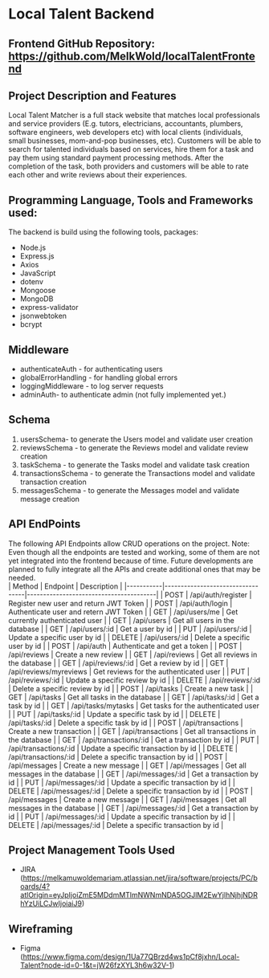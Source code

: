 # Local Talent Backend

## Frontend GitHub Repository: https://github.com/MelkWold/localTalentFrontend

## Project Description and Features
Local Talent Matcher is a full stack website that matches local professionals and service providers (E.g. tutors, electricians, accountants, plumbers, software engineers, web developers etc) with local clients (individuals, small businesses, mom-and-pop businesses, etc). Customers will be able to search for talented individuals based on services, hire them for a task and pay them using standard payment processing methods. After the completion of the task, both providers and customers will be able to rate each other and write reviews about their experiences. 

## Programming Language, Tools and Frameworks used:
The backend is build using the following tools, packages:
- Node.js
- Express.js
- Axios
- JavaScript
- dotenv
- Mongoose
- MongoDB
- express-validator
- jsonwebtoken
- bcrypt

## Middleware
- authenticateAuth - for authenticating users
- globalErrorHandling - for handling global errors
- loggingMiddleware - to log server requests
- adminAuth- to authenticate admin (not fully implemented yet.)

## Schema
1. usersSchema- to generate the Users model and validate user creation
2. reviewsSchema - to generate the Reviews model and validate review creation
3. taskSchema - to generate the Tasks model and validate task creation
4. transactionsSchema - to generate the Transactions model and validate transaction creation
5. messagesSchema - to generate the Messages model and validate message creation

## API EndPoints
The following API Endpoints allow CRUD operations on the project. 
Note: Even though all the endpoints are tested and working, some of them are not yet integrated into the frontend because of time. Future developments are planned to fully integrate all the APIs and create additional ones that may be needed.  
|   Method  |          Endpoint                |    Description                         |
|-----------|----------------------------------|----------------------------------------|
|    POST   | /api/auth/register               | Register new user and return JWT Token |
|    POST   | /api/auth/login                  | Authenticate user and retern JWT Token |
|    GET    | /api/users/me                    | Get currently authenticated user       |
|    GET    | /api/users                       | Get all users in the database          |
|    GET    | /api/users/:id                   | Get a user by id                       |
|    PUT    | /api/users/:id                   | Update a specific user by id           |
|  DELETE   | /api/users/:id                   | Delete a specific user by id           |
|   POST    | /api/auth                        | Authenticate and get a token           |
|    POST   | /api/reviews                     | Create a new review                    |
|    GET    | /api/reviews                     | Get all reviews in the database        |
|    GET    | /api/reviews/:id                 | Get a review by id                     |
|    GET    | /api/reviews/myreviews           | Get reviews for the authenticated user |
|    PUT    | /api/reviews/:id                 | Update a specific review by id         |
|  DELETE   | /api/reviews/:id                 | Delete a specific review by id         |
|    POST   | /api/tasks                       | Create a new task                      |
|    GET    | /api/tasks                       | Get all tasks in the database          |
|    GET    | /api/tasks/:id                   | Get a task by id                       |
|    GET    | /api/tasks/mytasks               | Get tasks for the authenticated user   |
|    PUT    | /api/tasks/:id                   | Update a specific task by id           |
|  DELETE   | /api/tasks/:id                   | Delete a specific task by id           |
|    POST   | /api/transactions                | Create a new transaction               |
|    GET    | /api/transactions                | Get all transactions in the database   |
|    GET    | /api/transactions/:id            | Get a transaction by id                |
|    PUT    | /api/transactions/:id            | Update a specific transaction by id    |
|  DELETE   | /api/transactions/:id            | Delete a specific transaction by id    |
|    POST   | /api/messages                    | Create a new message                   |
|    GET    | /api/messages                    | Get all messages in the database       |
|    GET    | /api/messages/:id                | Get a transaction by id                |
|    PUT    | /api/messages/:id                | Update a specific transaction by id    |
|  DELETE   | /api/messages/:id                | Delete a specific transaction by id    |
|    POST   | /api/messages                    | Create a new message                   |
|    GET    | /api/messages                    | Get all messages in the database       |
|    GET    | /api/messages/:id                | Get a transaction by id                |
|    PUT    | /api/messages/:id                | Update a specific transaction by id    |
|  DELETE   | /api/messages/:id                | Delete a specific transaction by id    |

## Project Management Tools Used
- JIRA (https://melkamuwoldemariam.atlassian.net/jira/software/projects/PC/boards/4?atlOrigin=eyJpIjoiZmE5MDdmMTlmNWNmNDA5OGJlM2EwYjlhNjhjNDRhYzUiLCJwIjoiaiJ9)

## Wireframing
- Figma (https://www.figma.com/design/1Ua77QBrzd4ws1pCf8jxhn/Local-Talent?node-id=0-1&t=jW26fzXYL3h6w32V-1)